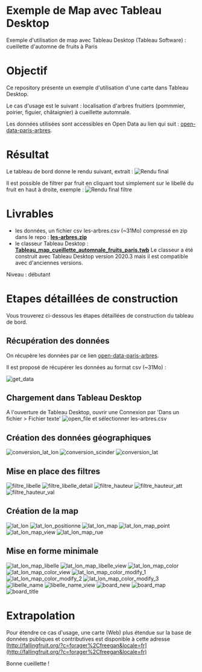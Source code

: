 # Exemple de Map avec Tableau Desktop
Exemple d'utilisation de map avec Tableau Desktop (Tableau Software) : cueillette d'automne de fruits à Paris

# Objectif
Ce repository présente un exemple d'utilisation d'une carte dans Tableau Desktop.

Le cas d'usage est le suivant : localisation d'arbres fruitiers (pommmier, poirier, figuier, châtaignier) à cueillette automnale.

Les données utilisées sont accessibles en Open Data au lien qui suit : [open-data-paris-arbres](https://opendata.paris.fr/explore/dataset/les-arbres/export/?disjunctive.typeemplacement&disjunctive.arrondissement&disjunctive.libellefrancais&disjunctive.genre&disjunctive.espece&disjunctive.varieteoucultivar&disjunctive.stadedeveloppement&disjunctive.remarquable
).

# Résultat
Le tableau de bord donne le rendu suivant, extrait : ![Rendu final](/screenshots/Tableau%20Desktop%20-%20map%20-%20cueillette%20automnale%20de%20fruits%20paris%20v2.PNG)

Il est possible de filtrer par fruit en cliquant tout simplement sur le libellé du fruit en haut à droite, exemple :
![Rendu final filtre](/screenshots/Tableau%20Desktop%20-%20map%20-%20filtre%20pommier%20paris.PNG)

# Livrables 
 - les données, un fichier csv les-arbres.csv (~31Mo) compressé en zip dans le repo : **[les-arbres.zip](les-arbres.zip)**
 - le classeur Tableau Desktop : **[Tableau_map_cueillette_automnale_fruits_paris.twb](Tableau_map_cueillette_automnale_fruits_paris.twb)**
Le classeur a été construit avec Tableau Desktop version 2020.3 mais il est compatible avec d'anciennes versions.

Niveau : débutant

# Etapes détaillées de construction
Vous trouverez ci-dessous les étapes détaillées de construction du tableau de bord.

## Récupération des données
On récupère les données par ce lien [open-data-paris-arbres](https://opendata.paris.fr/explore/dataset/les-arbres/export/?disjunctive.typeemplacement&disjunctive.arrondissement&disjunctive.libellefrancais&disjunctive.genre&disjunctive.espece&disjunctive.varieteoucultivar&disjunctive.stadedeveloppement&disjunctive.remarquable).

Il est proposé de récupérer les données au format csv (~31Mo) :

![get_data](/screenshots/get_data.png)

## Chargement dans Tableau Desktop
A l'ouverture de Tableau Desktop, ouvrir une Connexion par 'Dans un fichier >  Fichier texte'
![open_file](/screenshots/01_open_file.PNG)
et sélectionner les-arbres.csv

## Création des données géographiques
![conversion_lat_lon](/screenshots/screenshot_tableau_map%20(1).png)
![conversion_scinder](/screenshots/screenshot_tableau_map%20(2).png)
![conversion_lat](/screenshots/screenshot_tableau_map%20(3).png)

## Mise en place des filtres
![filtre_libelle](/screenshots/screenshot_tableau_map%20(4).png)
![filtre_libelle_detail](/screenshots/screenshot_tableau_map%20(5).png)
![filtre_hauteur](/screenshots/screenshot_tableau_map%20(6).png)
![filtre_hauteur_att](/screenshots/screenshot_tableau_map%20(7).png)
![filtre_hauteur_val](/screenshots/screenshot_tableau_map%20(8).png)
## Création de la map
![lat_lon](/screenshots/screenshot_tableau_map%20(9).png)
![lat_lon_positionne](/screenshots/screenshot_tableau_map%20(11).png)
![lat_lon_map](/screenshots/screenshot_tableau_map%20(12).png)
![lat_lon_map_point](/screenshots/screenshot_tableau_map%20(13).png)
![lat_lon_map_view](/screenshots/screenshot_tableau_map%20(14).png)
![lat_lon_map_rue](/screenshots/screenshot_tableau_map%20(15).png)
## Mise en forme minimale
![lat_lon_map_libelle](/screenshots/screenshot_tableau_map%20(16).png)
![lat_lon_map_libelle_view](/screenshots/screenshot_tableau_map%20(17).png)
![lat_lon_map_color](/screenshots/screenshot_tableau_map%20(18).png)
![lat_lon_map_color_view](/screenshots/screenshot_tableau_map%20(19).png)
![lat_lon_map_color_modify_1](/screenshots/screenshot_tableau_map%20(20).png)
![lat_lon_map_color_modify_2](/screenshots/screenshot_tableau_map%20(21).png)
![lat_lon_map_color_modify_3](/screenshots/screenshot_tableau_map%20(22).png)
![libelle_name](/screenshots/screenshot_tableau_map%20(26).png)
![libelle_name_view](/screenshots/screenshot_tableau_map%20(27).png)
![board_new](/screenshots/screenshot_tableau_map%20(23).png)
![board_map](/screenshots/screenshot_tableau_map%20(24).png)
![board_title](/screenshots/screenshot_tableau_map%20(25).png)
# Extrapolation
Pour étendre ce cas d'usage, une carte (Web) plus étendue sur la base de données publiques et contributives est disponible à cette adresse [http://fallingfruit.org/?c=forager%2Cfreegan&locale=fr](http://fallingfruit.org/?c=forager%2Cfreegan&locale=fr)

Bonne cueillette !
